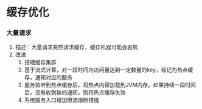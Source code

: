 # 缓存优化

### 大量请求
1. 描述：大量请求突然请求缓存，缓存机器可能会宕机
2. 改进
   1. 搭建缓存集群
   2. 基于流式计算，对一段时间内访问量达到一定数量的key，标记为热点缓存，通知对应的服务
   3. 服务监听到热点缓存后，将热点内容加载到JVM内存。如果持续一段时间后，没有收到新的通知，则将热点缓存失效
   4. 系统服务入口增加限流熔断措施